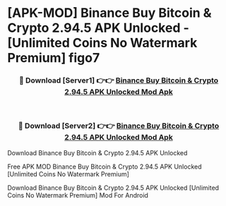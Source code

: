 # [APK-MOD] Binance  Buy Bitcoin & Crypto 2.94.5 APK Unlocked - [Unlimited Coins No Watermark Premium] figo7



<div align="center">
<h3>🔴 Download [Server1] 👉👉 <a href="https://momento.my/?title=Binance__Buy_Bitcoin_&_Crypto_2.94.5_APK_Unlocked">Binance  Buy Bitcoin & Crypto 2.94.5 APK Unlocked Mod Apk</a></h3><br>

<h3>🔴 Download [Server2] 👉👉 <a href="https://momento.my/?title=Binance__Buy_Bitcoin_&_Crypto_2.94.5_APK_Unlocked">Binance  Buy Bitcoin & Crypto 2.94.5 APK Unlocked Mod Apk</a></h3>
</div>



Download Binance  Buy Bitcoin & Crypto 2.94.5 APK Unlocked 

Free APK MOD Binance  Buy Bitcoin & Crypto 2.94.5 APK Unlocked [Unlimited Coins No Watermark Premium]

Download Binance  Buy Bitcoin & Crypto 2.94.5 APK Unlocked [Unlimited Coins No Watermark Premium] Mod For Android
